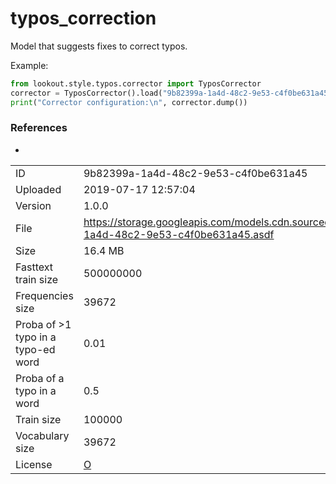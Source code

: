 # typos_correction

Model that suggests fixes to correct typos.

Example:

```python
from lookout.style.typos.corrector import TyposCorrector
corrector = TyposCorrector().load("9b82399a-1a4d-48c2-9e53-c4f0be631a45")
print("Corrector configuration:\n", corrector.dump())
```

### References

* []()

|    |    |
|:---|:---|
| ID       | 9b82399a-1a4d-48c2-9e53-c4f0be631a45 |
| Uploaded | 2019-07-17 12:57:04 |
| Version  | 1.0.0 |
| File     | https://storage.googleapis.com/models.cdn.sourced.tech/models%2Ftypos_correction%2F9b82399a-1a4d-48c2-9e53-c4f0be631a45.asdf |
| Size     | 16.4 MB |
| Fasttext train size | 500000000 |
| Frequencies size | 39672 |
| Proba of >1 typo in a typo-ed word | 0.01 |
| Proba of a typo in a word | 0.5 |
| Train size | 100000 |
| Vocabulary size | 39672 |
| License  | [O](D) |

